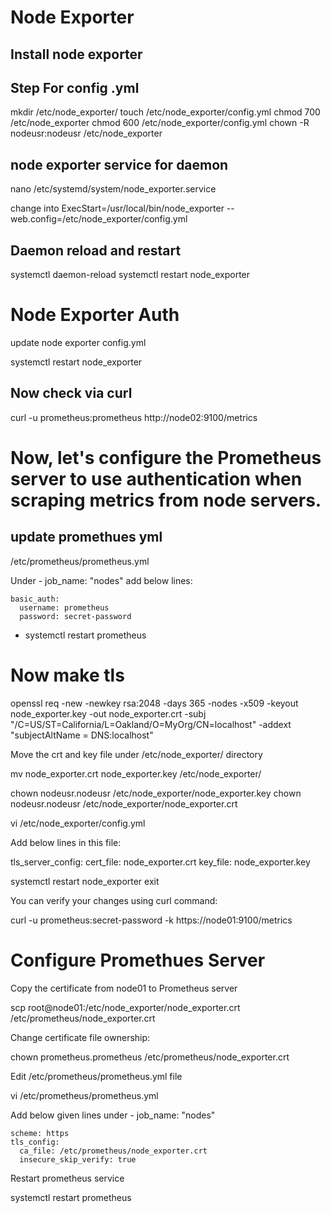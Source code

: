 # Node Exporter 
## Install node exporter

## Step For config .yml 

mkdir /etc/node_exporter/
touch /etc/node_exporter/config.yml
chmod 700 /etc/node_exporter
chmod 600 /etc/node_exporter/config.yml
chown -R nodeusr:nodeusr /etc/node_exporter


## node exporter service for daemon 
nano /etc/systemd/system/node_exporter.service

change into ExecStart=/usr/local/bin/node_exporter --web.config=/etc/node_exporter/config.yml


## Daemon reload and restart
systemctl daemon-reload
systemctl restart node_exporter

# Node Exporter Auth 
 update node exporter config.yml 
 
  systemctl restart node_exporter


## Now check via curl 

curl -u prometheus:prometheus http://node02:9100/metrics

# Now, let's configure the Prometheus server to use authentication when scraping metrics from node servers.

## update promethues yml

 /etc/prometheus/prometheus.yml

Under - job_name: "nodes" add below lines:

    basic_auth:
      username: prometheus
      password: secret-password




- systemctl restart prometheus


# Now make tls

openssl req -new -newkey rsa:2048 -days 365 -nodes -x509 -keyout node_exporter.key -out node_exporter.crt -subj "/C=US/ST=California/L=Oakland/O=MyOrg/CN=localhost" -addext "subjectAltName = DNS:localhost"

Move the crt and key file under /etc/node_exporter/ directory

mv node_exporter.crt node_exporter.key /etc/node_exporter/


chown nodeusr.nodeusr /etc/node_exporter/node_exporter.key
chown nodeusr.nodeusr /etc/node_exporter/node_exporter.crt


vi /etc/node_exporter/config.yml



Add below lines in this file:


tls_server_config:
  cert_file: node_exporter.crt
  key_file: node_exporter.key


  systemctl restart node_exporter
exit



You can verify your changes using curl command:


curl -u prometheus:secret-password -k https://node01:9100/metrics


# Configure Promethues Server 

Copy the certificate from node01 to Prometheus server


scp root@node01:/etc/node_exporter/node_exporter.crt /etc/prometheus/node_exporter.crt



Change certificate file ownership:


chown prometheus.prometheus /etc/prometheus/node_exporter.crt



Edit /etc/prometheus/prometheus.yml file


vi /etc/prometheus/prometheus.yml 



Add below given lines under - job_name: "nodes"


    scheme: https
    tls_config:
      ca_file: /etc/prometheus/node_exporter.crt
      insecure_skip_verify: true



Restart prometheus service

systemctl restart prometheus







